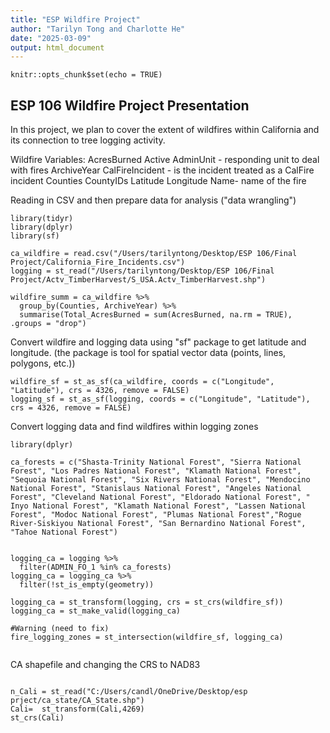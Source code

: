 ```yaml
---
title: "ESP Wildfire Project"
author: "Tarilyn Tong and Charlotte He"
date: "2025-03-09"
output: html_document
---
```


```{r setup, include=FALSE}
knitr::opts_chunk$set(echo = TRUE)
```

## ESP 106 Wildfire Project Presentation

In this project, we plan to cover the extent of wildfires within California and its connection to tree logging activity.

Wildfire Variables:
AcresBurned
Active
AdminUnit - responding unit to deal with fires
ArchiveYear
CalFireIncident - is the incident treated as a CalFire incident
Counties
CountyIDs
Latitude
Longitude
Name- name of the fire

Reading in CSV and then prepare data for analysis ("data wrangling")
```{r Wildfire Data}
library(tidyr)
library(dplyr)
library(sf)

ca_wildfire = read.csv("/Users/tarilyntong/Desktop/ESP 106/Final Project/California_Fire_Incidents.csv")
logging = st_read("/Users/tarilyntong/Desktop/ESP 106/Final Project/Actv_TimberHarvest/S_USA.Actv_TimberHarvest.shp")

wildfire_summ = ca_wildfire %>%
  group_by(Counties, ArchiveYear) %>%
  summarise(Total_AcresBurned = sum(AcresBurned, na.rm = TRUE), .groups = "drop")

```
Convert wildfire and logging data using "sf" package to get latitude and longitude. (the package is tool for spatial vector data (points, lines, polygons, etc.)) 

```{r}
wildfire_sf = st_as_sf(ca_wildfire, coords = c("Longitude", "Latitude"), crs = 4326, remove = FALSE)
logging_sf = st_as_sf(logging, coords = c("Longitude", "Latitude"), crs = 4326, remove = FALSE)

```
Convert logging data and find wildfires within logging zones 

```{r}
library(dplyr)

ca_forests = c("Shasta-Trinity National Forest", "Sierra National Forest", "Los Padres National Forest", "Klamath National Forest", "Sequoia National Forest", "Six Rivers National Forest", "Mendocino National Forest", "Stanislaus National Forest", "Angeles National Forest", "Cleveland National Forest", "Eldorado National Forest", " Inyo National Forest", "Klamath National Forest", "Lassen National Forest", "Modoc National Forest", "Plumas National Forest","Rogue River-Siskiyou National Forest", "San Bernardino National Forest", "Tahoe National Forest")


logging_ca = logging %>%
  filter(ADMIN_FO_1 %in% ca_forests)
logging_ca = logging_ca %>% 
  filter(!st_is_empty(geometry))

logging_ca = st_transform(logging, crs = st_crs(wildfire_sf))
logging_ca = st_make_valid(logging_ca)

#Warning (need to fix)
fire_logging_zones = st_intersection(wildfire_sf, logging_ca)


```

CA shapefile  and changing the CRS to  NAD83
```{r}

n_Cali = st_read("C:/Users/candl/OneDrive/Desktop/esp prject/ca_state/CA_State.shp")
Cali=  st_transform(Cali,4269)
st_crs(Cali)

```

